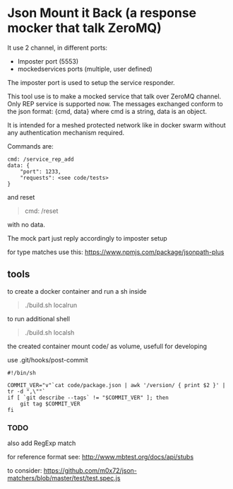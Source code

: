 # Json Mount it Back (a response mocker that talk ZeroMQ)

It use 2 channel, in different ports:

* Imposter port (5553)
* mockedservices ports (multiple, user defined)

The imposter port is used to setup the service responder.

This tool use is to make a mocked service that talk over ZeroMQ channel.
Only REP service is supported now.
The messages exchanged conform to the json format: {cmd, data}
where cmd is a string, data is an object.

It is intended for a meshed protected network like in docker swarm without any
authentication mechanism required.

Commands are:

```
cmd: /service_rep_add
data: {
    "port": 1233,
    "requests": <see code/tests>
}
```

and reset

> cmd: /reset

with no data.

The mock part just reply accordingly to imposter setup

for type matches use this:
https://www.npmjs.com/package/jsonpath-plus

## tools

to create a docker container and run a sh inside

> ./build.sh localrun

to run additional shell

> ./build.sh localsh

the created container mount code/ as volume, usefull for developing

use .git/hooks/post-commit

~~~
#!/bin/sh

COMMIT_VER="v"`cat code/package.json | awk '/version/ { print $2 }' | tr -d ",\""`
if [ `git describe --tags` != "$COMMIT_VER" ]; then
    git tag $COMMIT_VER
fi
~~~


### TODO

also add RegExp match

for reference format see:
http://www.mbtest.org/docs/api/stubs

to consider:
https://github.com/m0x72/json-matchers/blob/master/test/test.spec.js
